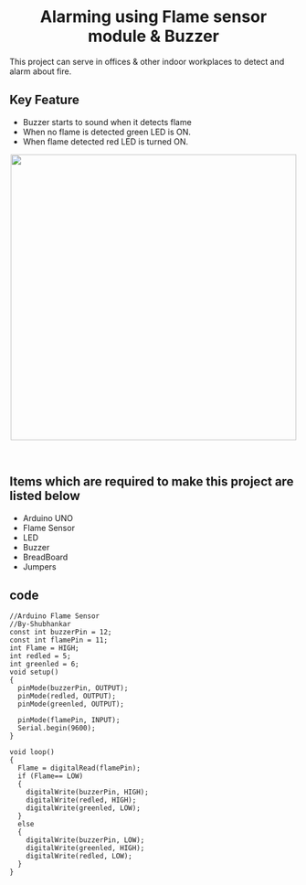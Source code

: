 # <h1 align="center"> Alarming using Flame sensor module & Buzzer</h1>

This project can serve in offices & other indoor workplaces to detect and alarm about fire.

## Key Feature
- Buzzer starts to sound when it detects flame
- When no flame is detected green LED is ON.
- When flame detected red LED is turned ON.

 <p align="center">
<image src="circuit.png"
width="500px"
position="center">
</p>
<br> 

## Items which are required to make this project are listed below
- Arduino UNO
- Flame Sensor
- LED
- Buzzer
- BreadBoard
- Jumpers

## code
```
//Arduino Flame Sensor
//By-Shubhankar
const int buzzerPin = 12;
const int flamePin = 11;
int Flame = HIGH;
int redled = 5;
int greenled = 6;
void setup() 
{
  pinMode(buzzerPin, OUTPUT);
  pinMode(redled, OUTPUT);
  pinMode(greenled, OUTPUT);

  pinMode(flamePin, INPUT);
  Serial.begin(9600);
}

void loop() 
{
  Flame = digitalRead(flamePin);
  if (Flame== LOW)
  {
    digitalWrite(buzzerPin, HIGH);
    digitalWrite(redled, HIGH);
    digitalWrite(greenled, LOW);
  }
  else
  {
    digitalWrite(buzzerPin, LOW);
    digitalWrite(greenled, HIGH);
    digitalWrite(redled, LOW);
  }
}


```

